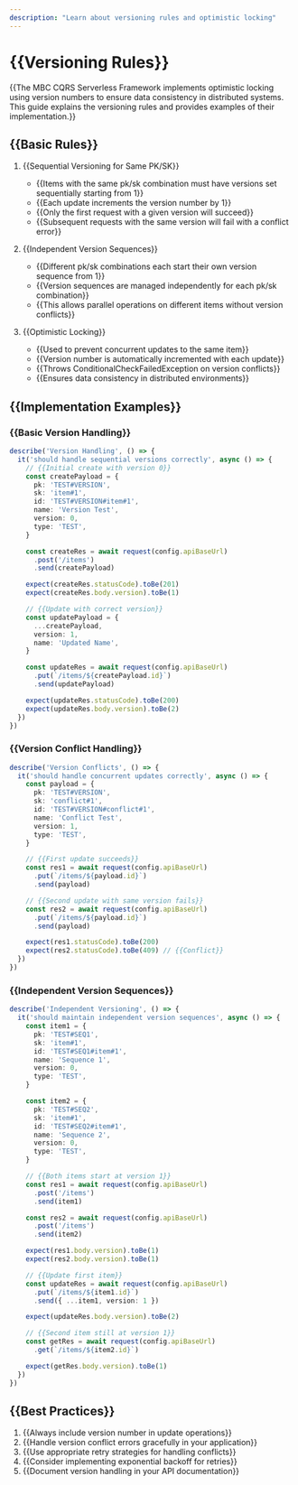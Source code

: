 ```yaml
---
description: "Learn about versioning rules and optimistic locking"
---
```


# {{Versioning Rules}}

{{The MBC CQRS Serverless Framework implements optimistic locking using version numbers to ensure data consistency in distributed systems. This guide explains the versioning rules and provides examples of their implementation.}}

## {{Basic Rules}}

1. {{Sequential Versioning for Same PK/SK}}
   - {{Items with the same pk/sk combination must have versions set sequentially starting from 1}}
   - {{Each update increments the version number by 1}}
   - {{Only the first request with a given version will succeed}}
   - {{Subsequent requests with the same version will fail with a conflict error}}

2. {{Independent Version Sequences}}
   - {{Different pk/sk combinations each start their own version sequence from 1}}
   - {{Version sequences are managed independently for each pk/sk combination}}
   - {{This allows parallel operations on different items without version conflicts}}

3. {{Optimistic Locking}}
   - {{Used to prevent concurrent updates to the same item}}
   - {{Version number is automatically incremented with each update}}
   - {{Throws ConditionalCheckFailedException on version conflicts}}
   - {{Ensures data consistency in distributed environments}}

## {{Implementation Examples}}

### {{Basic Version Handling}}

```typescript
describe('Version Handling', () => {
  it('should handle sequential versions correctly', async () => {
    // {{Initial create with version 0}}
    const createPayload = {
      pk: 'TEST#VERSION',
      sk: 'item#1',
      id: 'TEST#VERSION#item#1',
      name: 'Version Test',
      version: 0,
      type: 'TEST',
    }

    const createRes = await request(config.apiBaseUrl)
      .post('/items')
      .send(createPayload)

    expect(createRes.statusCode).toBe(201)
    expect(createRes.body.version).toBe(1)

    // {{Update with correct version}}
    const updatePayload = {
      ...createPayload,
      version: 1,
      name: 'Updated Name',
    }

    const updateRes = await request(config.apiBaseUrl)
      .put(`/items/${createPayload.id}`)
      .send(updatePayload)

    expect(updateRes.statusCode).toBe(200)
    expect(updateRes.body.version).toBe(2)
  })
})
```

### {{Version Conflict Handling}}

```typescript
describe('Version Conflicts', () => {
  it('should handle concurrent updates correctly', async () => {
    const payload = {
      pk: 'TEST#VERSION',
      sk: 'conflict#1',
      id: 'TEST#VERSION#conflict#1',
      name: 'Conflict Test',
      version: 1,
      type: 'TEST',
    }

    // {{First update succeeds}}
    const res1 = await request(config.apiBaseUrl)
      .put(`/items/${payload.id}`)
      .send(payload)

    // {{Second update with same version fails}}
    const res2 = await request(config.apiBaseUrl)
      .put(`/items/${payload.id}`)
      .send(payload)

    expect(res1.statusCode).toBe(200)
    expect(res2.statusCode).toBe(409) // {{Conflict}}
  })
})
```

### {{Independent Version Sequences}}

```typescript
describe('Independent Versioning', () => {
  it('should maintain independent version sequences', async () => {
    const item1 = {
      pk: 'TEST#SEQ1',
      sk: 'item#1',
      id: 'TEST#SEQ1#item#1',
      name: 'Sequence 1',
      version: 0,
      type: 'TEST',
    }

    const item2 = {
      pk: 'TEST#SEQ2',
      sk: 'item#1',
      id: 'TEST#SEQ2#item#1',
      name: 'Sequence 2',
      version: 0,
      type: 'TEST',
    }

    // {{Both items start at version 1}}
    const res1 = await request(config.apiBaseUrl)
      .post('/items')
      .send(item1)

    const res2 = await request(config.apiBaseUrl)
      .post('/items')
      .send(item2)

    expect(res1.body.version).toBe(1)
    expect(res2.body.version).toBe(1)

    // {{Update first item}}
    const updateRes = await request(config.apiBaseUrl)
      .put(`/items/${item1.id}`)
      .send({ ...item1, version: 1 })

    expect(updateRes.body.version).toBe(2)

    // {{Second item still at version 1}}
    const getRes = await request(config.apiBaseUrl)
      .get(`/items/${item2.id}`)

    expect(getRes.body.version).toBe(1)
  })
})
```

## {{Best Practices}}

1. {{Always include version number in update operations}}
2. {{Handle version conflict errors gracefully in your application}}
3. {{Use appropriate retry strategies for handling conflicts}}
4. {{Consider implementing exponential backoff for retries}}
5. {{Document version handling in your API documentation}}
